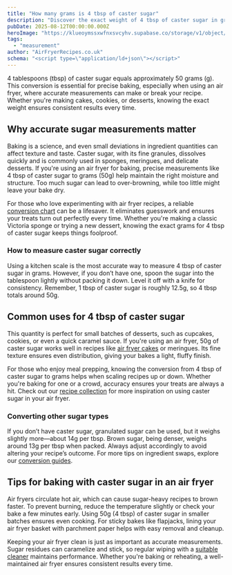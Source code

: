 ```yaml
---
title: "How many grams is 4 tbsp of caster sugar"
description: "Discover the exact weight of 4 tbsp of caster sugar in grams for perfect baking results every time."
pubDate: 2025-08-12T00:00:00.000Z
heroImage: "https://klueoymssxwfnxsvcyhv.supabase.co/storage/v1/object/public/md/how-many-grams-is-4-tbsp-caster-sugar-1b748ee5.webp"
tags:
  - "measurement"
author: "AirFryerRecipes.co.uk"
schema: "<script type=\"application/ld+json\"></script>"
---
```


<p>4 tablespoons (tbsp) of caster sugar equals approximately 50 grams (g). This conversion is essential for precise baking, especially when using an air fryer, where accurate measurements can make or break your recipe. Whether you're making cakes, cookies, or desserts, knowing the exact weight ensures consistent results every time.</p>  

<h2>Why accurate sugar measurements matter</h2>  
<p>Baking is a science, and even small deviations in ingredient quantities can affect texture and taste. Caster sugar, with its fine granules, dissolves quickly and is commonly used in sponges, meringues, and delicate desserts. If you're using an air fryer for baking, precise measurements like 4 tbsp of caster sugar to grams (50g) help maintain the right moisture and structure. Too much sugar can lead to over-browning, while too little might leave your bake dry.</p>  

<p>For those who love experimenting with air fryer recipes, a reliable <a href=https://www.airfryerrecipe.co.uk/air-fryer-conversion-chart>conversion chart</a> can be a lifesaver. It eliminates guesswork and ensures your treats turn out perfectly every time. Whether you're making a classic Victoria sponge or trying a new dessert, knowing the exact grams for 4 tbsp of caster sugar keeps things foolproof.</p>  

<h3>How to measure caster sugar correctly</h3>  
<p>Using a kitchen scale is the most accurate way to measure 4 tbsp of caster sugar in grams. However, if you don’t have one, spoon the sugar into the tablespoon lightly without packing it down. Level it off with a knife for consistency. Remember, 1 tbsp of caster sugar is roughly 12.5g, so 4 tbsp totals around 50g.</p>  

<h2>Common uses for 4 tbsp of caster sugar</h2>  
<p>This quantity is perfect for small batches of desserts, such as cupcakes, cookies, or even a quick caramel sauce. If you're using an air fryer, 50g of caster sugar works well in recipes like <a href=https://www.airfryerrecipe.co.uk/recipe-category/cakes>air fryer cakes</a> or meringues. Its fine texture ensures even distribution, giving your bakes a light, fluffy finish.</p>  

<p>For those who enjoy meal prepping, knowing the conversion from 4 tbsp of caster sugar to grams helps when scaling recipes up or down. Whether you're baking for one or a crowd, accuracy ensures your treats are always a hit. Check out our <a href=https://www.airfryerrecipe.co.uk/recipes>recipe collection</a> for more inspiration on using caster sugar in your air fryer.</p>  

<h3>Converting other sugar types</h3>  
<p>If you don’t have caster sugar, granulated sugar can be used, but it weighs slightly more—about 14g per tbsp. Brown sugar, being denser, weighs around 13g per tbsp when packed. Always adjust accordingly to avoid altering your recipe’s outcome. For more tips on ingredient swaps, explore our <a href=https://www.airfryerrecipe.co.uk/air-fryer-conversion-chart>conversion guides</a>.</p>  

<h2>Tips for baking with caster sugar in an air fryer</h2>  
<p>Air fryers circulate hot air, which can cause sugar-heavy recipes to brown faster. To prevent burning, reduce the temperature slightly or check your bake a few minutes early. Using 50g (4 tbsp) of caster sugar in smaller batches ensures even cooking. For sticky bakes like flapjacks, lining your air fryer basket with parchment paper helps with easy removal and cleanup.</p>  

<p>Keeping your air fryer clean is just as important as accurate measurements. Sugar residues can caramelize and stick, so regular wiping with a <a href=https://www.airfryerrecipe.co.uk/air-fryer-cleaner>suitable cleaner</a> maintains performance. Whether you're baking or reheating, a well-maintained air fryer ensures consistent results every time.</p>